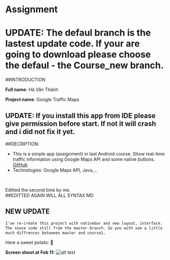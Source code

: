 # Assignment
# UPDATE: The defaul branch is the lastest update code. If your are going to download please choose the defaul - the Course_new branch.

##INTRODUCTION <br/>

__Full name__: Hà Văn Thành <br/>

__Project name__: Google Traffic Maps

## UPDATE: If you install this app from IDE please give permission before start. If not it will crash and i did not fix it yet.
##DECRIPTION:<br/> 
- This is a simple app (assignment) in last Android course. Show real-time traffic information using Google Maps API and some native buttons.
[GitHub](http://github.com) <br/>
- Technologies: Google Maps API, Java,...<br/>
<br/>

Editted the second time by me. <br/>
##EDITTED AGAIN WILL ALL SYNTAX MD
## NEW UPDATE
```diff
I've re-create this project with nativebar and new layout, interface.
The souce code still from the master branch. So you with see a little 
much diffrences betweeen master and course1.
```
Here a sweet potato: :sweet_potato: <br/>

__Screen shoot at Feb 11:__ 
![alt text](https://github.com/thanhahvan1/Assignment/blob/course1/Screenshot_2017-02-11-17-31-32-51.png "Screen shoot at Feb 11")
